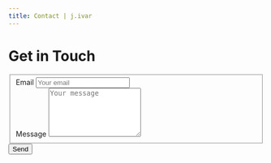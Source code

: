 ```yaml
---
title: Contact | j.ivar
---
```

<main class="mw7-ns center avenir near-white bg-near-black o-90 w-90 pa4 mt4">
  <h1 class="ttu tracked mt0 f2-ns f3 mb3">Get in Touch</h1>
  <div class="bt b--white-80"></div>
  <form id="contactform" class="avenir measure center" method="POST">
    <fieldset id="sign_up" class="b--transparent ph0 mh0">
      <!-- <legend class="f4 fw6 ph0 mh0 ttu tracked">Get in touch</legend> -->
      <div class="mt3">
        <label class="db fw6 lh-copy f6" for="_replyto">Email</label>
        <input class="bn pa2 input-reset bg-near-white hover-bg-lightest-blue hover-near-black w-100" type="email" name="_replyto" placeholder="Your email">
      </div>
      <div class="mv3">
        <label class="db fw6 lh-copy f6" for="message">Message</label>
        <textarea class="bn pa2 input-reset bg-near-white hover-bg-lightest-blue hover-near-black w-100" rows="6" name="message" placeholder="Your message"></textarea>
      </div>
      <input type="hidden" name="_subject" value="website contact"/>
      <input type="text" name="_gotcha" style="display: none;"/>
    </fieldset>
    <button class="b bn near-black ph3 ml1 pv2 input-reset bg-near-white grow hover-bg-lightest-blue pointer f6 dib" type="submit">Send</button>
  </form>
</main>

<script>

  var contactform =  document.getElementById('contactform');
  contactform.setAttribute('action', '//formspree.io/' + 'j.ivar.sound' + '@' + 'gmail' + '.' + 'com');

</script>


